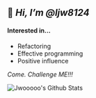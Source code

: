 
## 👋 _Hi, I’m @ljw8124_

#### Interested in...
- Refactoring
- Effective programming
- Positive influence

_Come. Challenge ME!!!_


![Jwooooo's Github Stats](https://github-readme-stats.vercel.app/api?username=ljw8124&show_icons=true&theme=cobalt)
<!-- <img src="https://github-readme-stats.vercel.app/api/top-langs/?username=ljw8124&layout=compact"><br><br>
<img src="https://github-readme-stats.vercel.app/api?username=ljw8124&show_icons=true"> -->

<!---
ljw8124/ljw8124 is a ✨ special ✨ repository because its `README.md` (this file) appears on your GitHub profile.
You can click the Preview link to take a look at your changes.
--->

